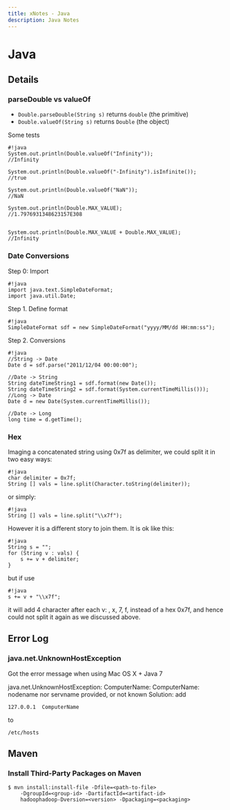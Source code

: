 ```yaml
---
title: xNotes - Java
description: Java Notes
---
```


Java
====

Details
-------

### parseDouble vs valueOf

* ``Double.parseDouble(String s)`` returns ``double`` (the primitive)
* ``Double.valueOf(String s)`` returns ``Double`` (the object)

Some tests

    #!java
    System.out.println(Double.valueOf("Infinity"));
    //Infinity

    System.out.println(Double.valueOf("-Infinity").isInfinite());
    //true

    System.out.println(Double.valueOf("NaN"));
    //NaN

    System.out.println(Double.MAX_VALUE);
    //1.7976931348623157E308


    System.out.println(Double.MAX_VALUE + Double.MAX_VALUE);
    //Infinity

### Date Conversions

Step 0: Import

    #!java
    import java.text.SimpleDateFormat;
    import java.util.Date; 

Step 1. Define format

    #!java
    SimpleDateFormat sdf = new SimpleDateFormat("yyyy/MM/dd HH:mm:ss"); 

Step 2. Conversions

    #!java
    //String -> Date
    Date d = sdf.parse("2011/12/04 00:00:00");

    //Date -> String
    String dateTimeString1 = sdf.format(new Date());
    String dateTimeString2 = sdf.format(System.currentTimeMillis()));
    //Long -> Date
    Date d = new Date(System.currentTimeMillis());

    //Date -> Long
    long time = d.getTime();

### Hex

Imaging a concatenated string using 0x7f as delimiter, we could split it in two easy ways:

    #!java
    char delimiter = 0x7f;
    String [] vals = line.split(Character.toString(delimiter));


or simply:

    #!java
    String [] vals = line.split("\\x7f");


However it is a different story to join them. It is ok like this:

    #!java
    String s = "";
    for (String v : vals) {
        s += v + delimiter; 
    }


but if use

    #!java
    s += v + "\\x7f";


it will add 4 character after each v: \, x, 7, f, instead of a hex 0x7f, and hence could not split it again as we discussed above.


Error Log
---------

### java.net.UnknownHostException

Got the error message when using Mac OS X + Java 7

java.net.UnknownHostException: ComputerName: ComputerName: nodename nor servname provided, or not known
Solution: add

    127.0.0.1  ComputerName

to

    /etc/hosts

Maven
-----

### Install Third-Party Packages on Maven

    $ mvn install:install-file -Dfile=<path-to-file>
        -DgroupId=<group-id> -DartifactId=<artifact-id> 
        hadoophadoop-Dversion=<version> -Dpackaging=<packaging>

